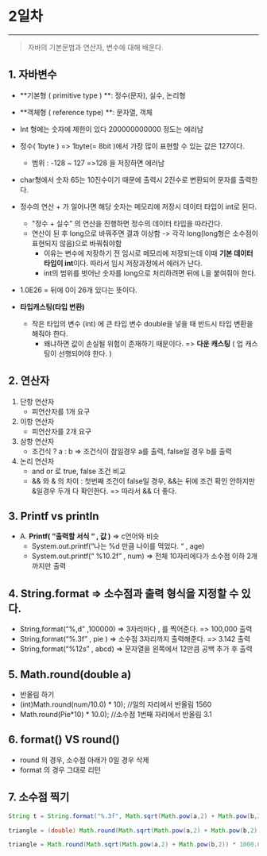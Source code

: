 # 2일차

---

> 자바의 기본문법과 연산자, 변수에 대해 배운다. 

## 1. 자바변수

   + **기본형 ( primitive type ) **: 정수(문자), 실수, 논리형 
   + **객체형 ( reference type) **: 문자열, 객체
   + Int 형에는 숫자에 제한이 있다 200000000000 정도는 에러남 
   + 정수( 1byte ) => 1byte(= 8bit )에서 가장 많이 표현할 수 있는 값은 127이다. 
     + 범위 : -128 ~ 127 =>128 을 저장하면 에러남 

   + char형에서 숫자 65는 10진수이기 때문에 출력시 2진수로 변환되어 문자를 출력한다.
   + 정수의 연산 + 가 일어나면 해당 숫자는 메모리에 저장시 데이터 타입이 int로 된다.
     + "정수 + 실수” 의 연산을 진행하면 정수의 데이터 타입을 따라간다. 
     + 연산이 된 후 long으로 바꿔주면 결과 이상함 -> 각각 long(long형은 소수점이 표현되지 않음)으로 바꿔줘야함
       + 이유는 변수에 저장하기 전 임시로 메모리에 저장되는데 이때 **기본 데이터 타입이 int**이다. 따라서 임시 저장과정에서 에러가 난다.
       + int의 범위를 벗어난 숫자를 long으로 처리하려면 뒤에 L을 붙여줘야 한다.
   + 1.0E26 = 뒤에 0이 26개 있다는 뜻이다. 
   + **타입캐스팅(타입 변환)**
     + 작은 타입의 변수 (int) 에 큰 타입 변수 double을 넣을 때 반드시 타입 변환을 해줘야 한다. 
       +  왜냐하면 값이 손실될 위험이 존재하기 때문이다. => **다운 캐스팅** ( 업 캐스팅이 선행되어야 한다. ) 

## 2. 연산자

   1. 단항 연산자
      + 피연산자를 1개 요구
   2. 이항 연산자
      + 피연산자를 2개 요구
   3. 삼항 연산자
      + 조건식 ? a : b   => 조건식이 참일경우 a를 출력, false일 경우 b를 출력
   4. 논리 연산자
      + and or 로 true, false 조건 비교
      + && 와 & 의 차이 : 첫번째 조건이 false일 경우, &&는 뒤에 조건 확인 안하지만 &일경우 두개 다 확인한다. => 따라서 && 더 좋다. 

## 3. Printf  vs  println

   + A.   **Printf( “출력할 서식 “ , 값 )**  => c언어와 비슷 
     + System.out.printf(“나는 %d 만큼 나이를 먹었다. “ , age) 
     + System.out.printf(“ %10.2f” , num) => 전체 10자리에다가 소수점 이하 2개까지만 출력

## 4. **String.forma**t => 소수점과 출력 형식을 지정할 수 있다. 

  + String,format(“%,d” ,100000) => 3자리마다 , 를 찍어준다. => 100,000 출력
  + String,format(“%.3f” , pie ) => 소수점 3자리까지 출력해준다.  => 3.142 출력
  + String,format(“%12s” , abcd) => 문자열을 왼쪽에서 12만큼 공백 추가 후 출력

## 5. **Math.round(double a)**

   + 반올림 하기 
   + (int)Math.round(num/10.0) * 10);		 //일의 자리에서 반올림 1560
   + Math.round(Pie*10) * 10.0);		 //소수점 1번째 자리에서 반올림 3.1

## 6. format()    VS   round()

   + round 의 경우, 소수점 아래가 0일 경우 삭제
   + format 의 경우 그대로 리턴 

## 7. 소수점 찍기

   ```java
   String t = String.format("%.3f", Math.sqrt(Math.pow(a,2) + Math.pow(b,2)));
   
   triangle = (double) Math.round(Math.sqrt(Math.pow(a,2) + Math.pow(b,2)) * 1000) / 1000;
   
   triangle = Math.round(Math.sqrt(Math.pow(a,2) + Math.pow(b,2)) * 1000.0) / 1000.0;
   		
   	
   ```

   

